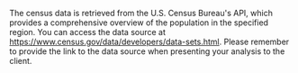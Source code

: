 The census data is retrieved from the U.S. Census Bureau's API, which provides a comprehensive overview of the population in the specified region. You can access the data source at https://www.census.gov/data/developers/data-sets.html. Please remember to provide the link to the data source when presenting your analysis to the client.